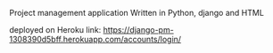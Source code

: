 Project management application
Written in Python, django and HTML

deployed on Heroku link: https://django-pm-1308390d5bff.herokuapp.com/accounts/login/
